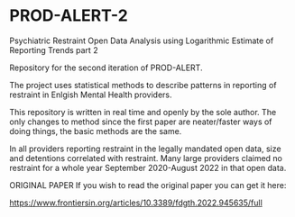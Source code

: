 # PROD-ALERT-2
Psychiatric Restraint Open Data Analysis using Logarithmic Estimate of Reporting Trends part 2

Repository for the second iteration of PROD-ALERT.

The project uses statistical methods to describe patterns in reporting of restraint in Enlgish Mental Health providers.

This repository is written in real time and openly by the sole author.
The only changes to method since the first paper are neater/faster ways of doing things, the basic methods are the same.

In all providers reporting restraint in the legally mandated open data, size and detentions correlated with restraint.
Many large providers claimed no restraint for a whole year September 2020-August 2022 in that open data.

ORIGINAL PAPER
If you wish to read the original paper you can get it here:

  https://www.frontiersin.org/articles/10.3389/fdgth.2022.945635/full
